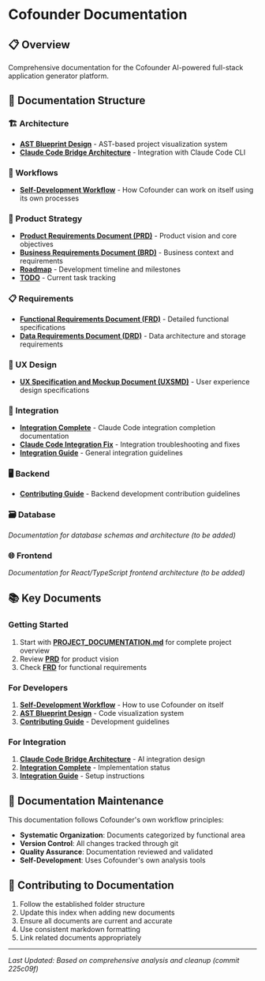 # Cofounder Documentation

## 📋 Overview

Comprehensive documentation for the Cofounder AI-powered full-stack application generator platform.

## 📁 Documentation Structure

### 🏗️ Architecture
- **[AST Blueprint Design](./architecture/AST_BLUEPRINT_DESIGN.md)** - AST-based project visualization system
- **[Claude Code Bridge Architecture](./architecture/CLAUDE_CODE_BRIDGE_ARCHITECTURE.md)** - Integration with Claude Code CLI

### 🔄 Workflows
- **[Self-Development Workflow](./workflows/COFOUNDER_SELF_DEVELOPMENT_WORKFLOW.md)** - How Cofounder can work on itself using its own processes

### 🎯 Product Strategy
- **[Product Requirements Document (PRD)](./product-strategy/PRD.md)** - Product vision and core objectives
- **[Business Requirements Document (BRD)](./product-strategy/BRD.md)** - Business context and requirements
- **[Roadmap](./product-strategy/ROADMAP.md)** - Development timeline and milestones
- **[TODO](./product-strategy/TODO.md)** - Current task tracking

### 📋 Requirements
- **[Functional Requirements Document (FRD)](./requirements/FRD.md)** - Detailed functional specifications
- **[Data Requirements Document (DRD)](./requirements/DRD.md)** - Data architecture and storage requirements

### 🎨 UX Design
- **[UX Specification and Mockup Document (UXSMD)](./ux-design/UXSMD.md)** - User experience design specifications

### 🔌 Integration
- **[Integration Complete](./integration/INTEGRATION_COMPLETE.md)** - Claude Code integration completion documentation
- **[Claude Code Integration Fix](./integration/CLAUDE_CODE_INTEGRATION_FIX.md)** - Integration troubleshooting and fixes
- **[Integration Guide](./integration/integration.md)** - General integration guidelines

### 🖥️ Backend
- **[Contributing Guide](./backend/CONTRIBUTING.md)** - Backend development contribution guidelines

### 🗃️ Database
*Documentation for database schemas and architecture (to be added)*

### 🌐 Frontend
*Documentation for React/TypeScript frontend architecture (to be added)*

## 📚 Key Documents

### Getting Started
1. Start with **[PROJECT_DOCUMENTATION.md](./PROJECT_DOCUMENTATION.md)** for complete project overview
2. Review **[PRD](./product-strategy/PRD.md)** for product vision
3. Check **[FRD](./requirements/FRD.md)** for functional requirements

### For Developers
1. **[Self-Development Workflow](./workflows/COFOUNDER_SELF_DEVELOPMENT_WORKFLOW.md)** - How to use Cofounder on itself
2. **[AST Blueprint Design](./architecture/AST_BLUEPRINT_DESIGN.md)** - Code visualization system
3. **[Contributing Guide](./backend/CONTRIBUTING.md)** - Development guidelines

### For Integration
1. **[Claude Code Bridge Architecture](./architecture/CLAUDE_CODE_BRIDGE_ARCHITECTURE.md)** - AI integration design
2. **[Integration Complete](./integration/INTEGRATION_COMPLETE.md)** - Implementation status
3. **[Integration Guide](./integration/integration.md)** - Setup instructions

## 🔄 Documentation Maintenance

This documentation follows Cofounder's own workflow principles:
- **Systematic Organization**: Documents categorized by functional area
- **Version Control**: All changes tracked through git
- **Quality Assurance**: Documentation reviewed and validated
- **Self-Development**: Uses Cofounder's own analysis tools

## 🤝 Contributing to Documentation

1. Follow the established folder structure
2. Update this index when adding new documents
3. Ensure all documents are current and accurate
4. Use consistent markdown formatting
5. Link related documents appropriately

---

*Last Updated: Based on comprehensive analysis and cleanup (commit 225c09f)*